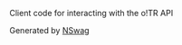 Client code for interacting with the o!TR API

Generated by [NSwag](https://github.com/RicoSuter/NSwag)
